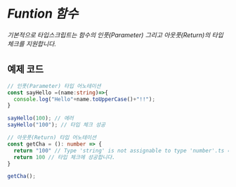 # *Funtion 함수*
###### 기본적으로 타입스크립트는 함수의 인풋(Parameter) 그리고 아웃풋(Return)의 타입체크를 지원합니다.

## 예제 코드
```typescript
// 인풋(Parameter) 타입 어노테이션
const sayHello =(name:string)=>{
  console.log("Hello"+name.toUpperCase()+"!!");
}

sayHello(100); // 에러
sayHello("100"); // 타입 체크 성공

// 아웃풋(Return) 타입 어노테이션
const getCha = (): number => {
  return "100" // Type 'string' is not assignable to type 'number'.ts 라는 에러가 발생합니다.
  return 100 // 타입 체크에 성공합니다.
}

getCha();
```
